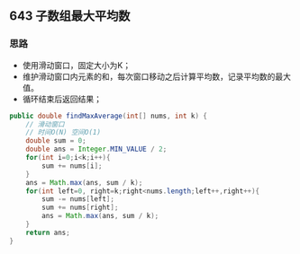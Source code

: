 ## 643 子数组最大平均数

### 思路

- 使用滑动窗口，固定大小为K；
- 维护滑动窗口内元素的和，每次窗口移动之后计算平均数，记录平均数的最大值。
- 循环结束后返回结果；

```java
public double findMaxAverage(int[] nums, int k) {
    // 滑动窗口 
  	// 时间O(N) 空间O(1)
    double sum = 0;
    double ans = Integer.MIN_VALUE / 2;
    for(int i=0;i<k;i++){
        sum += nums[i];
    }
    ans = Math.max(ans, sum / k);
    for(int left=0, right=k;right<nums.length;left++,right++){
        sum -= nums[left];
        sum += nums[right];
        ans = Math.max(ans, sum / k);
    }
    return ans;
}
```

